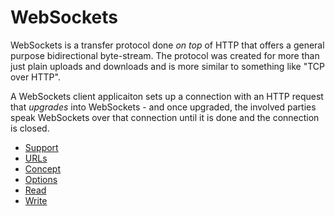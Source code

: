 # WebSockets

WebSockets is a transfer protocol done *on top* of HTTP that offers a general
purpose bidirectional byte-stream. The protocol was created for more than just
plain uploads and downloads and is more similar to something like "TCP over
HTTP".

A WebSockets client applicaiton sets up a connection with an HTTP request that
*upgrades* into WebSockets - and once upgraded, the involved parties speak
WebSockets over that connection until it is done and the connection is closed.

* [Support](ws/support.md)
* [URLs](ws/urls.md)
* [Concept](ws/concept.md)
* [Options](ws/options.md)
* [Read](ws/read.md)
* [Write](ws/write.md)

